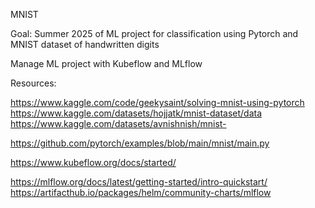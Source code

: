 MNIST

Goal: Summer 2025 of ML project for classification using Pytorch and MNIST dataset of handwritten digits

Manage ML project with Kubeflow and MLflow

Resources:

https://www.kaggle.com/code/geekysaint/solving-mnist-using-pytorch
https://www.kaggle.com/datasets/hojjatk/mnist-dataset/data
https://www.kaggle.com/datasets/avnishnish/mnist-


https://github.com/pytorch/examples/blob/main/mnist/main.py

https://www.kubeflow.org/docs/started/

https://mlflow.org/docs/latest/getting-started/intro-quickstart/
https://artifacthub.io/packages/helm/community-charts/mlflow
